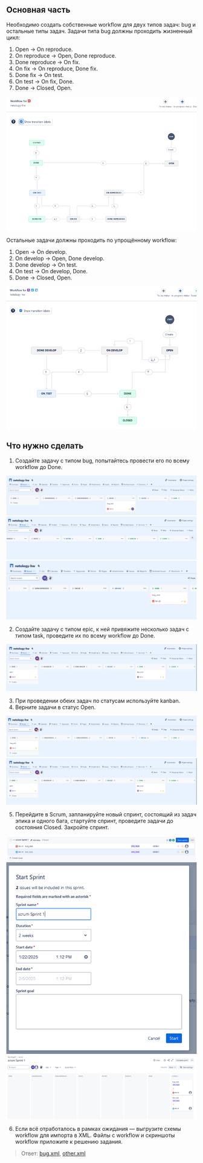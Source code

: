 ## Основная часть

Необходимо создать собственные workflow для двух типов задач: bug и остальные типы задач. Задачи типа bug должны проходить жизненный цикл:

1. Open -> On reproduce.
2. On reproduce -> Open, Done reproduce.
3. Done reproduce -> On fix.
4. On fix -> On reproduce, Done fix.
5. Done fix -> On test.
6. On test -> On fix, Done.
7. Done -> Closed, Open.

![bug_workflow](./task/bug_workflow.png)

Остальные задачи должны проходить по упрощённому workflow:

1. Open -> On develop.
2. On develop -> Open, Done develop.
3. Done develop -> On test.
4. On test -> On develop, Done.
5. Done -> Closed, Open.

![task_workflow](./task/task_workflow.png)

## Что нужно сделать

1. Создайте задачу с типом bug, попытайтесь провести его по всему workflow до Done.

![bug_kanban0](./task/bug_kanban0.png)
![bug_kanban2](./task/bug_kanban2.png)
![bug_done](./task/bug_done.png)

2. Создайте задачу с типом epic, к ней привяжите несколько задач с типом task, проведите их по всему workflow до Done.

![epic_task](./task/epic_task.png)

3. При проведении обеих задач по статусам используйте kanban.
4. Верните задачи в статус Open.

![bug_kanban1](./task/bug_kanban1.png)
![epic_task](./task/epic_task.png)

5. Перейдите в Scrum, запланируйте новый спринт, состоящий из задач эпика и одного бага, стартуйте спринт, проведите задачи до состояния Closed. Закройте спринт.

![sprint](./task/sprint.png)
![sprint_start](./task/sprint_start.png)
![sprint_closed](./task/scrum_closed.png)

6. Если всё отработалось в рамках ожидания — выгрузите схемы workflow для импорта в XML. Файлы с workflow и скриншоты workflow приложите к решению задания.

>Ответ: [bug.xml](./task/bug_workflow.xml), [other.xml](./task/task_workflow.xml)
